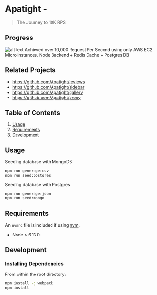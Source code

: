 # Apatight -

> The Journey to 10K RPS

## Progress
![alt text](https://imgur.com/KySSXKw)
Achieved over 10,000 Request Per Second using only AWS EC2 Micro instances. 
Node Backend + Redis Cache + Postgres DB


## Related Projects

  - https://github.com/Apatight/reviews
  - https://github.com/Apatight/sidebar
  - https://github.com/Apatight/gallery
  - https://github.com/Apatight/proxy

## Table of Contents

1. [Usage](#Usage)
1. [Requirements](#requirements)
1. [Development](#development)

## Usage

Seeding database with MongoDB
```sh
npm run generage:csv
npm run seed:postgres
```

Seeding database with Postgres
```sh
npm run generage:json
npm run seed:mongo
```


## Requirements

An `nvmrc` file is included if using [nvm](https://github.com/creationix/nvm).

- Node > 6.13.0

## Development


### Installing Dependencies

From within the root directory:

```sh
npm install -g webpack
npm install
```


